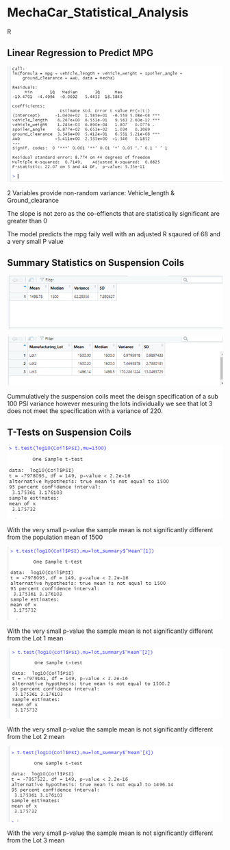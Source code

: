 # MechaCar_Statistical_Analysis
R

## Linear Regression to Predict MPG

![Alt text](MechaCarChallenge.PNG)

2 Variables provide non-random variance: Vehicle_length & Ground_clearance

The slope is not zero as the co-effiencts that are statistically significant are greater than 0

The model predicts the mpg faily well with an adjusted R sqaured of 68 and a very small P value

## Summary Statistics on Suspension Coils

![Alt text](Total_Summary.PNG)

![Alt text](Lot_Summary.PNG)

Cummulatively the suspension coils meet the deisgn specification of a sub 100 PSI variance however mesuring the lots individually we see that lot 3 does not meet the specification with a variance of 220.

## T-Tests on Suspension Coils

![Alt text](1500_T-test.PNG)

With the very small p-value the sample mean is not significantly different from the population mean of 1500

![Alt text](Lot_1_T-Test.PNG)

With the very small p-value the sample mean is not significantly different from the Lot 1 mean

![Alt text](Lot_2_T-Test.PNG)

With the very small p-value the sample mean is not significantly different from the Lot 2 mean

![Alt text](Lot_3_T-Test.PNG)

With the very small p-value the sample mean is not significantly different from the Lot 3 mean


